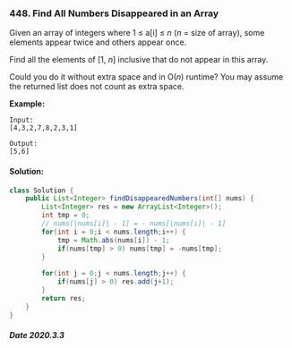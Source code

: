### 448. Find All Numbers Disappeared in an Array

Given an array of integers where 1 ≤ a[i] ≤ *n* (*n* = size of array), some elements appear twice and others appear once.

Find all the elements of [1, *n*] inclusive that do not appear in this array.

Could you do it without extra space and in O(*n*) runtime? You may assume the returned list does not count as extra space.

**Example:**

```
Input:
[4,3,2,7,8,2,3,1]

Output:
[5,6]
```

#### Solution:

```java
class Solution {
    public List<Integer> findDisappearedNumbers(int[] nums) {
        List<Integer> res = new ArrayList<Integer>();
        int tmp = 0;
        // nums[|nums[i]| - 1] = - nums[|nums[i]| - 1]
        for(int i = 0;i < nums.length;i++) {
            tmp = Math.abs(nums[i]) - 1;
            if(nums[tmp] > 0) nums[tmp] = -nums[tmp];
        }
        
        for(int j = 0;j < nums.length;j++) {
            if(nums[j] > 0) res.add(j+1);
        }
        return res;
    }
}
```

##### Date 2020.3.3